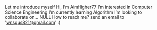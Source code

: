 Let me introduce myself
Hi, I’m AimHigher77
I’m interested in Computer Science Engineering
I’m currently learning Algorithm
I’m looking to collaborate on... NULL
How to reach me? send an email to 'wnsgus821@gmail.com' :)

<!---
AimHigher77/AimHigher77 is a ✨ special ✨ repository because its `README.md` (this file) appears on your GitHub profile.
You can click the Preview link to take a look at your changes.
--->
